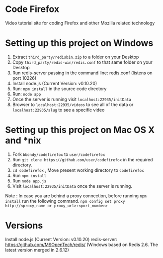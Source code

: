 Code Firefox
===========

Video tutorial site for coding Firefox and other Mozilla related technology

Setting up this project on Windows
==================================

1. Extract `third_party/redisbin.zip` to a folder on your Desktop
2. Copy `third_party/redis-win/redis.conf` to that same folder on your Desktop
3. Run redis-server passing in the command line: redis.conf (listens on port 10226)
4. Install node.js (Current Version: v0.10.20)
5. Run: ```npm install``` in the source code directory
6. Run: ```node app```
7. Once the server is running visit ```localhost:22935/initData```
8. Browser to ```localhost:22935/videos``` to see all of the data or ```localhost:22935/slug``` to see a specific video


Setting up this project on Mac OS X and *nix 
============================================

1. Fork ```bbondy/codefirefox``` to ```user/codefirefox```
2. Run ```git clone https://github.com/user/codefirefox``` in the required directory.
3. ```cd codefirefox``` , Move present working directory to ```codefirefox```
4. Run ```npm install``` 
5. Run ```node app.js```
6. Visit ```localhost:22935/initData``` once the server is running.

Note : In case you are behind a proxy connection, before running ```npm install``` run the following command.
```npm config set proxy http://<proxy_name or proxy_url>:<port_number>```

Versions
========

Install node.js (Current Version: v0.10.20)
redis-server: https://github.com/MSOpenTech/redis/ (Windows based on Redis 2.6. The latest version merged in 2.6.12)
